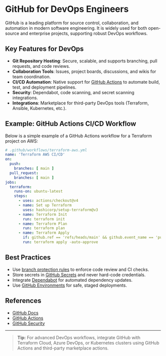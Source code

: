 # GitHub for DevOps Engineers

GitHub is a leading platform for source control, collaboration, and automation in modern software engineering. It is widely used for both open-source and enterprise projects, supporting robust DevOps workflows.

## Key Features for DevOps

- **Git Repository Hosting**: Secure, scalable, and supports branching, pull requests, and code reviews.
- **Collaboration Tools**: Issues, project boards, discussions, and wikis for team coordination.
- **CI/CD Automation**: Native support for [GitHub Actions](https://docs.github.com/en/actions) to automate build, test, and deployment pipelines.
- **Security**: Dependabot, code scanning, and secret scanning integrations.
- **Integrations**: Marketplace for third-party DevOps tools (Terraform, Ansible, Kubernetes, etc.).

## Example: GitHub Actions CI/CD Workflow

Below is a simple example of a GitHub Actions workflow for a Terraform project on AWS:

```yaml
# .github/workflows/terraform-aws.yml
name: 'Terraform AWS CI/CD'
on:
  push:
    branches: [ main ]
  pull_request:
    branches: [ main ]
jobs:
  terraform:
    runs-on: ubuntu-latest
    steps:
      - uses: actions/checkout@v4
      - name: Set up Terraform
        uses: hashicorp/setup-terraform@v3
      - name: Terraform Init
        run: terraform init
      - name: Terraform Plan
        run: terraform plan
      - name: Terraform Apply
        if: github.ref == 'refs/heads/main' && github.event_name == 'push'
        run: terraform apply -auto-approve
```

## Best Practices

- Use [branch protection rules](https://docs.github.com/en/repositories/configuring-branches-and-merges-in-your-repository/defining-the-mergeability-of-pull-requests/about-protected-branches) to enforce code review and CI checks.
- Store secrets in [GitHub Secrets](https://docs.github.com/en/actions/security-guides/encrypted-secrets) and never hard-code credentials.
- Integrate [Dependabot](https://docs.github.com/en/code-security/supply-chain-security/keeping-your-dependencies-updated-automatically) for automated dependency updates.
- Use [GitHub Environments](https://docs.github.com/en/actions/deployment/targeting-different-environments/using-environments-for-deployment) for safe, staged deployments.

## References
- [GitHub Docs](https://docs.github.com/)
- [GitHub Actions](https://docs.github.com/en/actions)
- [GitHub Security](https://docs.github.com/en/code-security)

---

> **Tip:** For advanced DevOps workflows, integrate GitHub with Terraform Cloud, Azure DevOps, or Kubernetes clusters using GitHub Actions and third-party marketplace actions.
